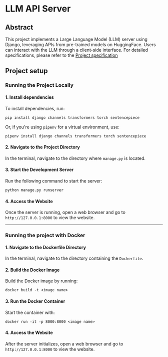 # LLM API Server

## Abstract
This project implements a Large Language Model (LLM) server using Django, leveraging APIs from pre-trained models on HuggingFace. Users can interact with the LLM through a client-side interface. For detailed specifications, please refer to the [Project specification](https://github.com/cheng0719/LLM_API_Server/blob/main/HW_spec.pdf)

## Project setup
### Running the Project Locally
#### 1. Install dependencies
To install dependencies, run:
```
pip install django channels transformers torch sentencepiece
```
Or, if you're using `pipenv` for a virtual environment, use:
```
pipenv install django channels transformers torch sentencepiece
```

#### 2. Navigate to the Project Directory
In the terminal, navigate to the directory where `manage.py` is located.

#### 3. Start the Development Server
Run the following command to start the server:
```
python manage.py runserver
```

#### 4. Access the Website
Once the server is running, open a web browser and go to `http://127.0.0.1:8000` to view the website.

---------------------------------------------------

### Running the project with Docker
#### 1. Navigate to the Dockerfile Directory
In the terminal, navigate to the directory containing the `Dockerfile`.

#### 2. Build the Docker Image
Build the Docker image by running:
```
docker build -t <image name>
```

#### 3. Run the Docker Container
Start the container with:
```
docker run -it -p 8000:8000 <image name>
```

#### 4. Access the Website
After the server initializes, open a web browser and go to `http://127.0.0.1:8000` to view the website.
